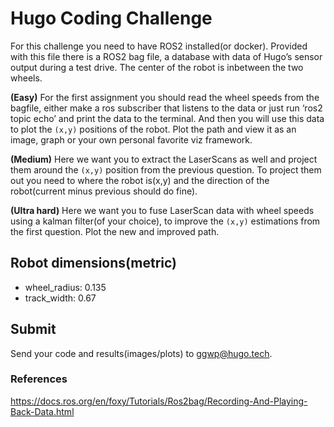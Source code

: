 # Hugo Coding Challenge

For this challenge you need to have ROS2 installed(or docker). Provided with this file there is a ROS2 bag file, a database with data of Hugo’s sensor output during a test drive. The center of the robot is inbetween the two wheels. 

**(Easy)** For the first assignment you should read the wheel speeds from the bagfile, either make a ros subscriber that listens to the data or just run ‘ros2 topic echo’ and print the data to the terminal. And then you will use this data to plot the ``(x,y)`` positions of the robot. Plot the path and view it as an image, graph or your own personal favorite viz framework.


**(Medium)** Here we want you to extract the LaserScans as well and project them around the ``(x,y)`` position from the previous question. To project them out you need to where the robot is(x,y) and the direction of the robot(current minus previous should do fine).


**(Ultra hard)** Here we want you to fuse LaserScan data with wheel speeds using a kalman filter(of your choice), to improve the ``(x,y)`` estimations from the first question. Plot the new and improved path.

## Robot dimensions(metric)
* wheel_radius: 0.135
* track_width: 0.67

## Submit

Send your code and results(images/plots) to ggwp@hugo.tech.

### References

https://docs.ros.org/en/foxy/Tutorials/Ros2bag/Recording-And-Playing-Back-Data.html

